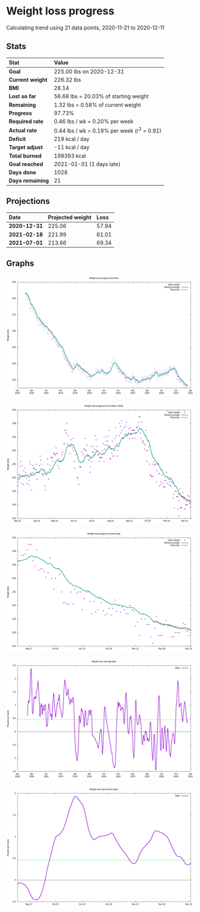 # Weight loss progress

Calculating trend using 21 data points, 2020-11-21 to 2020-12-11

## Stats

Stat|Value
:-|:-
**Goal**|225.00 lbs on 2020-12-31
**Current weight**|226.32 lbs
**BMI**|28.14
**Lost so far**|56.68 lbs = 20.03% of starting weight
**Remaining**|1.32 lbs =  0.58% of current  weight
**Progress**|97.73%
**Required rate**|0.46 lbs / wk = 0.20% per week
**Actual rate**|0.44 lbs / wk = 0.19% per week  (r<sup>2</sup> = 0.91)
**Deficit**|219 kcal / day
**Target adjust**|-11 kcal / day
**Total burned**|198393 kcal
**Goal reached**|2021-01-01 (1 days late)
**Days done**|1028
**Days remaining**|21

## Projections

Date|Projected weight|Loss
:-|:-|:-
**2020-12-31**|225.06|57.94
**2021-02-18**|221.99|61.01
**2021-07-01**|213.66|69.34

## Graphs

![](weight-graph-alltime.png)

![](weight-graph-covid.png)

![](weight-graph-recent.png)

![](rate-graph-alltime.png)

![](rate-graph-recent.png)
